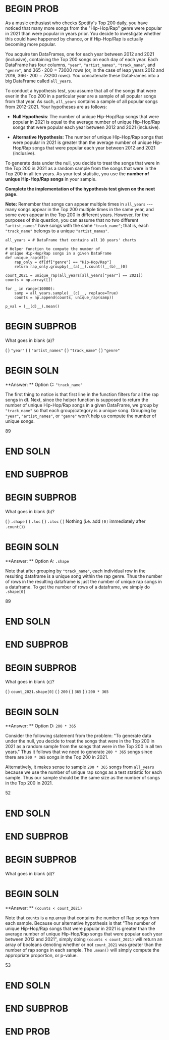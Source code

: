 # BEGIN PROB

As a music enthusiast who checks Spotify's Top 200 daily, you have
noticed that many more songs from the "Hip-Hop/Rap\" genre were popular
in 2021 than were popular in years prior. You decide to investigate
whether this could have happened by chance, or if Hip-Hop/Rap is
actually becoming more popular.

You acquire ten DataFrames, one for each year between 2012 and 2021
(inclusive), containing the Top 200 songs on each day of each year. Each
DataFrame has four columns, `"year"`, `"artist_names"`, `"track_name"`,
and `"genre"`, and $365 \cdot 200 = 73000$ rows (or, in the case of leap
years 2012 and 2016, $366 \cdot 200 = 73200$ rows). You concatenate
these DataFrames into a big DataFrame called `all_years`.

To conduct a hypothesis test, you assume that all of the songs that were
ever in the Top 200 in a particular year are a sample of all popular
songs from that year. As such, `all_years` contains a sample of all
popular songs from 2012-2021. Your hypotheses are as follows:

-   **Null Hypothesis**: The number of unique Hip-Hop/Rap songs that
    were popular in 2021 is equal to the average number of unique
    Hip-Hop/Rap songs that were popular each year between 2012 and 2021
    (inclusive).

-   **Alternative Hypothesis:** The number of unique Hip-Hop/Rap songs
    that were popular in 2021 is greater than the average number of
    unique Hip-Hop/Rap songs that were popular each year between 2012
    and 2021 (inclusive).

To generate data under the null, you decide to treat the songs that were
in the Top 200 in 2021 as a random sample from the songs that were in
the Top 200 in all ten years. As your test statistic, you use the
**number of unique Hip-Hop/Rap songs** in your sample.

**Complete the implementation of the hypothesis test given on the next
page.**

**Note:** Remember that songs can appear multiple times in `all_years`
--- many songs appear in the Top 200 multiple times in the same year,
and some even appear in the Top 200 in different years. However, for the
purposes of this question, you can assume that no two different
`"artist_names"` have songs with the same `"track_name"`; that is, each
`"track_name"` belongs to a unique `"artist_names"`.

    all_years = # DataFrame that contains all 10 years' charts

    # Helper function to compute the number of 
    # unique Hip-Hop/Rap songs in a given DataFrame
    def unique_rap(df):
        rap_only = df[df["genre"] == "Hip-Hop/Rap"]
        return rap_only.groupby(__(a)__).count()__(b)__[0]

    count_2021 = unique_rap(all_years[all_years["year"] == 2021])
    counts = np.array([])

    for _ in range(10000):
        samp = all_years.sample(__(c)__, replace=True)
        counts = np.append(counts, unique_rap(samp))
        
    p_val = (__(d)__).mean()
        

# BEGIN SUBPROB

What goes in blank (a)?

( ) `"year"`
( ) `"artist_names"`
( ) `"track_name"`
( ) `"genre"`

# BEGIN SOLN

**Answer: ** Option C: `"track_name"`

The first thing to notice is that first line in the function filters for all the rap songs in df. Next, since the helper function is supposed to return the number of unique Hip-Hop/Rap songs in a given DataFrame, we group by `"track_name"` so that each group/category is a unique song. Grouping by `"year"`, `"artist_names"`, or `"genre"` won't help us compute the number of unique songs. 

<average>89</average>

# END SOLN

# END SUBPROB

# BEGIN SUBPROB

What goes in blank (b)?

( ) `.shape`
( ) `.loc`
( ) `.iloc`
( ) Nothing (i.e. add `[0]` immediately after `.count()`)

# BEGIN SOLN

**Answer: ** Option A: `.shape`

Note that after grouping by `"track_name"`, each individual row in the resulting dataframe is a unique song within the rap genre. Thus the number of rows in the resulting dataframe is just the number of unique rap songs in a dataframe. To get the number of rows of a dataframe, we simply do `.shape[0]`

<average>89</average>

# END SOLN

# END SUBPROB

# BEGIN SUBPROB

What goes in blank (c)?

( ) `count_2021.shape[0]`
( ) `200`
( ) `365`
( ) `200 * 365`

# BEGIN SOLN

**Answer: ** Option D: `200 * 365`

Consider the following statement from the problem: "To generate data under the null, you decide to treat the songs that were in the Top 200 in 2021 as a random sample from the songs that were in the Top 200 in all ten years." Thus it follows that we need to generate `200 * 365` songs since there are `200 * 365` songs in the Top 200 in 2021. 

Alternatively, it makes sense to sample `200 * 365` songs from `all_years` because we use the number of unique rap songs as a test statistic for each sample. Thus our sample should be the same size as the number of songs in the Top 200 in 2021.

<average>52</average>

# END SOLN

# END SUBPROB

# BEGIN SUBPROB

What goes in blank (d)?

# BEGIN SOLN

**Answer: ** `(counts < count_2021)`

Note that `counts` is a np.array that contains the number of Rap songs from each sample. Because our alternative hypothesis is that "The number of unique Hip-Hop/Rap songs that were popular in 2021 is greater than the average number of unique Hip-Hop/Rap songs that were popular each year between 2012 and 2021", simply doing `(counts < count_2021)` will return an array of booleans denoting whether or not `count_2021` was greater than the number of rap songs in each sample. The `.mean()` will simply compute the appropriate proportion, or p-value. 

<average>53</average>

# END SOLN

# END SUBPROB

# END PROB
